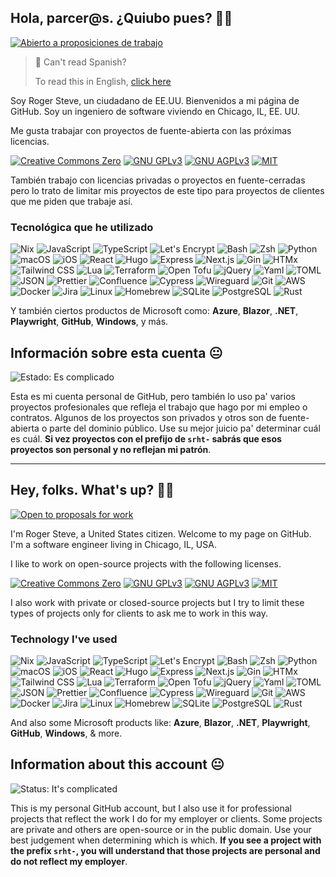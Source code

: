 ## Hola, parcer@s. ¿Quiubo pues? 👋🏼

[![Abierto a proposiciones de
trabajo](https://img.shields.io/badge/abierto_a_trabajo-contáctame-04a5e5)](mailto:contact@rog.gr?subject=Tengo%20un%20proyecto%20para%20usted&body=Apreciado%20Señor%20Ruiz,%0D%0A%0D%0AMi%20proyecto%20consiste%20de...%0D%0A)

> 👀 Can't read Spanish?
>
> To read this in English, [click here](#hey-folks-whats-up-)

Soy Roger Steve<!-- , y mis pronombres son el/lo -->, un ciudadano de EE.UU. Bienvenidos a mi página de GitHub. Soy un ingeniero de software viviendo en Chicago, IL, EE. UU.

Me gusta trabajar con proyectos de fuente-abierta con las próximas licencias.

[![Creative Commons Zero](https://img.shields.io/badge/licencia-CC0-179299?style=social)](https://creativecommons.org/public-domain/cc0/) [![GNU GPLv3](https://img.shields.io/badge/licencia-GNU_GPLv3-179299?style=social)](https://www.gnu.org/licenses/gpl-3.0.txt) [![GNU AGPLv3](https://img.shields.io/badge/licencia-GNU_AGPLv3-179299?style=social)](https://www.gnu.org/licenses/agpl-3.0.txt) [![MIT](https://img.shields.io/badge/licencia-MIT-179299?style=social)](https://mit-license.org/)

También trabajo con licencias privadas o proyectos en fuente-cerradas pero lo
trato de limitar mis proyectos de este tipo para proyectos de clientes que me
piden que trabaje así.

### Tecnológica que he utilizado

![Nix](https://img.shields.io/badge/-Nix-5277C3?style=for-the-badge&logo=nixos&logoColor=white) ![JavaScript](https://img.shields.io/badge/-JavaScript-f7df1e?style=for-the-badge&logo=javascript&logoColor=black) ![TypeScript](https://img.shields.io/badge/-TypeScript-3178C6?style=for-the-badge&logo=typescript&logoColor=white) ![Let's Encrypt](https://img.shields.io/badge/-Let's_Encrypt-003a70?style=for-the-badge&logo=letsencrypt&logoColor=white) ![Bash](https://img.shields.io/badge/-Bash-4EAA25?style=for-the-badge&logo=gnubash&logoColor=white) ![Zsh](https://img.shields.io/badge/-Zsh-f15a24?style=for-the-badge&logo=zsh&logoColor=white) ![Python](https://img.shields.io/badge/-Python-3776ab?style=for-the-badge&logo=Python&logoColor=white) ![macOS](https://img.shields.io/badge/-macOS-000000?style=for-the-badge&logo=apple&logoColor=white) ![iOS](https://img.shields.io/badge/-iOS-000000?style=for-the-badge&logo=apple&logoColor=white) ![React](https://img.shields.io/badge/-React-61DAFB?style=for-the-badge&logo=react&logoColor=black) ![Hugo](https://img.shields.io/badge/-hugo-FF4088?style=for-the-badge&logo=hugo&logoColor=white) ![Express](https://img.shields.io/badge/-express-000000?style=for-the-badge&logo=express&logoColor=white) ![Next.js](https://img.shields.io/badge/-Next.js-4c4f69?style=for-the-badge&logo=nextdotjs&logoColor=white) ![Gin](https://img.shields.io/badge/-gin-008ECF?style=for-the-badge&logo=gin&logoColor=white) ![HTMx](https://img.shields.io/badge/-htmx-3366CC?style=for-the-badge&logo=htmx&logoColor=white) ![Tailwind CSS](https://img.shields.io/badge/-Tailwind_CSS-06B6D4?style=for-the-badge&logo=tailwindcss&logoColor=white) ![Lua](https://img.shields.io/badge/-lua-2C2D72?style=for-the-badge&logo=lua&logoColor=white) ![Terraform](https://img.shields.io/badge/-terraform-844FBA?style=for-the-badge&logo=terraform&logoColor=white) ![Open Tofu](https://img.shields.io/badge/-open_tofu-FFDA18?style=for-the-badge&logo=opentofu&logoColor=black) ![jQuery](https://img.shields.io/badge/-jquery-0769AD?style=for-the-badge&logo=jquery&logoColor=white) ![Yaml](https://img.shields.io/badge/-yaml-CB171E?style=for-the-badge&logo=yaml&logoColor=white) ![TOML](https://img.shields.io/badge/-toml-9C4121?style=for-the-badge&logo=toml&logoColor=white) ![JSON](https://img.shields.io/badge/-json-000000?style=for-the-badge&logo=json&logoColor=white) ![Prettier](https://img.shields.io/badge/-prettier-F7B93E?style=for-the-badge&logo=prettier&logoColor=black) ![Confluence](https://img.shields.io/badge/-confluence-172B4D?style=for-the-badge&logo=confluence&logoColor=white) ![Cypress](https://img.shields.io/badge/-cypress-69D3A7?style=for-the-badge&logo=cypress&logoColor=white) ![Wireguard](https://img.shields.io/badge/-wireguard-88171A&?style=for-the-badge&logo=wireguard&logoColor=white) ![Git](https://img.shields.io/badge/-git-F05032?style=for-the-badge&logo=git&logoColor=white) ![AWS](https://img.shields.io/badge/-AWS-232f3e?style=for-the-badge&logo=amazonwebservices&logoColor=white) ![Docker](https://img.shields.io/badge/-docker-2496ED?style=for-the-badge&logo=docker&logoColor=white) ![Jira](https://img.shields.io/badge/-jira-0052cc?style=for-the-badge&logo=jira&logoColor=white) ![Linux](https://img.shields.io/badge/-Linux-fcc624?style=for-the-badge&logo=linux&logoColor=black) ![Homebrew](https://img.shields.io/badge/-Homebrew-fbb040?style=for-the-badge&logo=homebrew&logoColor=black) ![SQLite](https://img.shields.io/badge/-sqlite-03b57?style=for-the-badge&logo=sqlite&logoColor=white) ![PostgreSQL](https://img.shields.io/badge/-postgresql-4169e1?style=for-the-badge&logo=postgresql&logoColor=white) ![Rust](https://img.shields.io/badge/-rust-000000?style=for-the-badge&logo=rust&logoColor=white)

Y también ciertos productos de Microsoft como: **Azure**, **Blazor**, **.NET**, **Playwright**, **GitHub**, **Windows**, y más.

## Información sobre esta cuenta 😐

![Estado: Es complicado](https://img.shields.io/badge/estado-es_complicado-7287fd?labelColor=7c7f93)

Esta es mi cuenta personal de GitHub, pero también lo uso pa' varios proyectos
profesionales que refleja el trabajo que hago por mi empleo o contratos. Algunos
de los proyectos son privados y otros son de fuente-abierta o parte del dominio
público. Use su mejor juicio pa' determinar cuál es cuál. **Si vez proyectos con
el prefijo de `srht-` sabrás que esos proyectos son personal y no reflejan mi
patrón**.

---

## Hey, folks. What's up? 👋🏼

[![Open to proposals for
work](https://img.shields.io/badge/open_to_work-contact_me-04a5e5)](mailto:contact@rog.gr?subject=I%20have%20a%20project%20for%20you&body=Dear%20Mr.%20Ruiz,%0D%0A%0D%0AMy%20project%20consists%20of...%0D%0A)

I'm Roger Steve<!-- , pronouns he/him -->, a United States citizen. Welcome to my page on GitHub. I'm a software engineer living in Chicago, IL, USA.

I like to work on open-source projects with the following licenses.

[![Creative Commons Zero](https://img.shields.io/badge/license-CC0-179299?style=social)](https://creativecommons.org/public-domain/cc0/) [![GNU GPLv3](https://img.shields.io/badge/license-GNU_GPLv3-179299?style=social)](https://www.gnu.org/licenses/gpl-3.0.txt) [![GNU AGPLv3](https://img.shields.io/badge/license-GNU_AGPLv3-179299?style=social)](https://www.gnu.org/licenses/agpl-3.0.txt) [![MIT](https://img.shields.io/badge/license-MIT-179299?style=social)](https://mit-license.org/)

I also work with private or closed-source projects but I try to limit these
types of projects only for clients to ask me to work in this way.

### Technology I've used

![Nix](https://img.shields.io/badge/-Nix-5277C3?style=for-the-badge&logo=nixos&logoColor=white) ![JavaScript](https://img.shields.io/badge/-JavaScript-f7df1e?style=for-the-badge&logo=javascript&logoColor=black) ![TypeScript](https://img.shields.io/badge/-TypeScript-3178C6?style=for-the-badge&logo=typescript&logoColor=white) ![Let's Encrypt](https://img.shields.io/badge/-Let's_Encrypt-003a70?style=for-the-badge&logo=letsencrypt&logoColor=white) ![Bash](https://img.shields.io/badge/-Bash-4EAA25?style=for-the-badge&logo=gnubash&logoColor=white) ![Zsh](https://img.shields.io/badge/-Zsh-f15a24?style=for-the-badge&logo=zsh&logoColor=white) ![Python](https://img.shields.io/badge/-Python-3776ab?style=for-the-badge&logo=Python&logoColor=white) ![macOS](https://img.shields.io/badge/-macOS-000000?style=for-the-badge&logo=apple&logoColor=white) ![iOS](https://img.shields.io/badge/-iOS-000000?style=for-the-badge&logo=apple&logoColor=white) ![React](https://img.shields.io/badge/-React-61DAFB?style=for-the-badge&logo=react&logoColor=black) ![Hugo](https://img.shields.io/badge/-hugo-FF4088?style=for-the-badge&logo=hugo&logoColor=white) ![Express](https://img.shields.io/badge/-express-000000?style=for-the-badge&logo=express&logoColor=white) ![Next.js](https://img.shields.io/badge/-Next.js-4c4f69?style=for-the-badge&logo=nextdotjs&logoColor=white) ![Gin](https://img.shields.io/badge/-gin-008ECF?style=for-the-badge&logo=gin&logoColor=white) ![HTMx](https://img.shields.io/badge/-htmx-3366CC?style=for-the-badge&logo=htmx&logoColor=white) ![Tailwind CSS](https://img.shields.io/badge/-Tailwind_CSS-06B6D4?style=for-the-badge&logo=tailwindcss&logoColor=white) ![Lua](https://img.shields.io/badge/-lua-2C2D72?style=for-the-badge&logo=lua&logoColor=white) ![Terraform](https://img.shields.io/badge/-terraform-844FBA?style=for-the-badge&logo=terraform&logoColor=white) ![Open Tofu](https://img.shields.io/badge/-open_tofu-FFDA18?style=for-the-badge&logo=opentofu&logoColor=black) ![jQuery](https://img.shields.io/badge/-jquery-0769AD?style=for-the-badge&logo=jquery&logoColor=white) ![Yaml](https://img.shields.io/badge/-yaml-CB171E?style=for-the-badge&logo=yaml&logoColor=white) ![TOML](https://img.shields.io/badge/-toml-9C4121?style=for-the-badge&logo=toml&logoColor=white) ![JSON](https://img.shields.io/badge/-json-000000?style=for-the-badge&logo=json&logoColor=white) ![Prettier](https://img.shields.io/badge/-prettier-F7B93E?style=for-the-badge&logo=prettier&logoColor=black) ![Confluence](https://img.shields.io/badge/-confluence-172B4D?style=for-the-badge&logo=confluence&logoColor=white) ![Cypress](https://img.shields.io/badge/-cypress-69D3A7?style=for-the-badge&logo=cypress&logoColor=white) ![Wireguard](https://img.shields.io/badge/-wireguard-88171A&?style=for-the-badge&logo=wireguard&logoColor=white) ![Git](https://img.shields.io/badge/-git-F05032?style=for-the-badge&logo=git&logoColor=white) ![AWS](https://img.shields.io/badge/-AWS-232f3e?style=for-the-badge&logo=amazonwebservices&logoColor=white) ![Docker](https://img.shields.io/badge/-docker-2496ED?style=for-the-badge&logo=docker&logoColor=white) ![Jira](https://img.shields.io/badge/-jira-0052cc?style=for-the-badge&logo=jira&logoColor=white) ![Linux](https://img.shields.io/badge/-Linux-fcc624?style=for-the-badge&logo=linux&logoColor=black) ![Homebrew](https://img.shields.io/badge/-Homebrew-fbb040?style=for-the-badge&logo=homebrew&logoColor=black) ![SQLite](https://img.shields.io/badge/-sqlite-03b57?style=for-the-badge&logo=sqlite&logoColor=white) ![PostgreSQL](https://img.shields.io/badge/-postgresql-4169e1?style=for-the-badge&logo=postgresql&logoColor=white) ![Rust](https://img.shields.io/badge/-rust-000000?style=for-the-badge&logo=rust&logoColor=white)

And also some Microsoft products like: **Azure**, **Blazor**, **.NET**, **Playwright**, **GitHub**, **Windows**, & more.

## Information about this account 😐

![Status: It's complicated](https://img.shields.io/badge/status-it%27s_complicated-7287fd?labelColor=7c7f93)

This is my personal GitHub account, but I also use it for professional projects
that reflect the work I do for my employer or clients. Some projects are private
and others are open-source or in the public domain. Use your best judgement when
determining which is which. **If you see a project with the prefix `srht-`, you
will understand that those projects are personal and do not reflect my
employer**.
